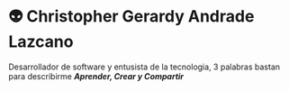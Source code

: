 # 👽 Christopher Gerardy Andrade Lazcano
Desarrollador de software y entusista de la tecnologia, 3 palabras bastan para describirme ***Aprender, Crear y Compartir***
